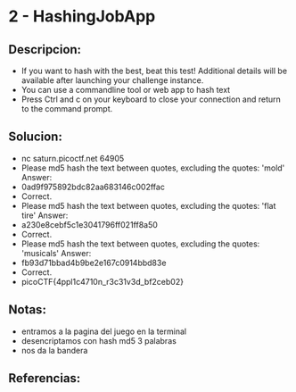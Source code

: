 # 2 - HashingJobApp

## Descripcion:
* If you want to hash with the best, beat this test!
Additional details will be available after launching your challenge instance.
* You can use a commandline tool or web app to hash text
* Press Ctrl and c on your keyboard to close your connection and return to the command prompt.

## Solucion:
* nc saturn.picoctf.net 64905
* Please md5 hash the text between quotes, excluding the quotes: 'mold' Answer: 
* 0ad9f975892bdc82aa683146c002ffac
* Correct.
* Please md5 hash the text between quotes, excluding the quotes: 'flat tire' Answer: 
* a230e8cebf5c1e3041796ff021ff8a50
* Correct.
* Please md5 hash the text between quotes, excluding the quotes: 'musicals' Answer: 
* fb93d71bbad4b9be2e167c0914bbd83e
* Correct.
* picoCTF{4ppl1c4710n_r3c31v3d_bf2ceb02}

## Notas:
* entramos a la pagina del juego en la terminal
* desencriptamos con hash md5 3 palabras
* nos da la bandera

## Referencias: